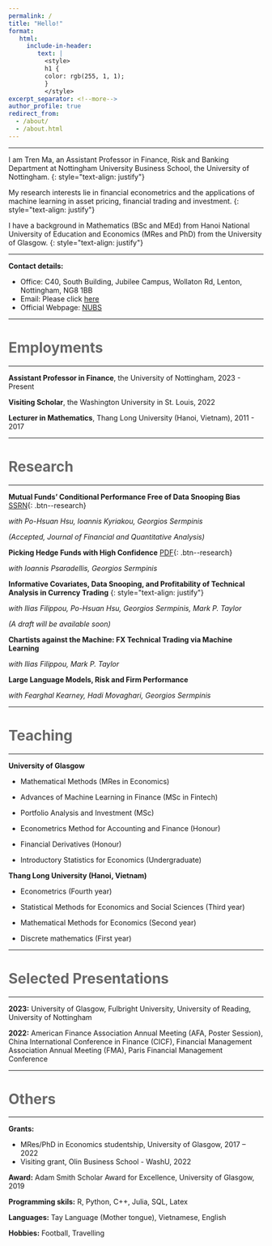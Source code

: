 ```yaml
---
permalink: /
title: "Hello!"
format: 
   html:
     include-in-header: 
        text: |
          <style>
          h1 {
          color: rgb(255, 1, 1);
          }
          </style>
excerpt_separator: <!--more-->
author_profile: true
redirect_from: 
  - /about/
  - /about.html
---
```


---

I am Tren Ma, an Assistant Professor in Finance, Risk and Banking Department at Nottingham University Business School, the University of Nottingham. 
{: style="text-align: justify"}

My research interests lie in financial econometrics and the applications of machine learning in asset pricing, financial trading and investment. 
{: style="text-align: justify"}

I have a background in Mathematics (BSc and MEd) from Hanoi National University of Education and Economics (MRes and PhD) from the University of Glasgow.
{: style="text-align: justify"}

---

**Contact details:**

* Office: C40, South Building, Jubilee Campus, Wollaton Rd, Lenton, Nottingham, NG8 1BB
* Email: Please click [here](mailto:Tren.Ma@nottingham.ac.uk)
* Official Webpage: [NUBS](https://www.nottingham.ac.uk/business/people/liztm.phtml)

---

<span style="color:dimgray"> Employments </span> 
======
---
**Assistant Professor in Finance**, the University of Nottingham, 2023 - Present

**Visiting Scholar**, the Washington University in St. Louis, 2022

**Lecturer in Mathematics**, Thang Long University (Hanoi, Vietnam), 2011 - 2017

---

<span style="color:dimgray"> Research </span> 
======
---

**Mutual Funds’ Conditional Performance Free of Data Snooping Bias** [SSRN](https://papers.ssrn.com/sol3/papers.cfm?abstract_id=3737456){: .btn--research}

*with Po-Hsuan Hsu, Ioannis Kyriakou, Georgios Sermpinis*

*(Accepted, Journal of Financial and Quantitative Analysis)*


**Picking Hedge Funds with High Confidence** [PDF](/files/pdf/Picking_Hedge_Funds_with_High_Confidence.pdf){: .btn--research}

*with Ioannis Psaradellis, Georgios Sermpinis*


**Informative Covariates, Data Snooping, and Profitability of Technical Analysis in Currency Trading** 
{: style="text-align: justify"}

*with Ilias Filippou, Po-Hsuan Hsu, Georgios Sermpinis, Mark P. Taylor*

*(A draft will be available soon)*

**Chartists against the Machine: FX Technical Trading via Machine Learning**

*with Ilias Filippou, Mark P. Taylor*

**Large Language Models, Risk and Firm Performance**

*with Fearghal Kearney, Hadi Movaghari, Georgios Sermpinis*

---

<span style="color:dimgray"> Teaching </span> 
=====
---

**University of Glasgow**

  * Mathematical Methods (MRes in Economics)

  * Advances of Machine Learning in Finance (MSc in Fintech)

  * Portfolio Analysis and Investment (MSc)

  * Econometrics Method for Accounting and Finance (Honour)

  * Financial Derivatives (Honour)

  * Introductory Statistics for Economics (Undergraduate)
  
**Thang Long University (Hanoi, Vietnam)**

  *   Econometrics (Fourth year)

  *   Statistical Methods for Economics and Social Sciences (Third year)

  *   Mathematical Methods for Economics (Second year)

  *   Discrete mathematics (First year)

---

<span style="color:dimgray"> Selected Presentations </span> 
=====
---
**2023:** University of Glasgow, Fulbright University, University of Reading, University of Nottingham

**2022:**  American Finance Association Annual Meeting (AFA, Poster Session),  China International Conference in Finance (CICF), Financial Management Association Annual Meeting (FMA), Paris Financial Management Conference

---

<span style="color:dimgray"> Others </span> 
=====
---

**Grants:**
  * MRes/PhD in Economics studentship, University of Glasgow, 2017 – 2022
  * Visiting grant, Olin Business School - WashU, 2022
    
**Award:** Adam Smith Scholar Award for Excellence, University of Glasgow, 2019

**Programming skils:** R, Python, C++, Julia, SQL, Latex

**Languages:** Tay Language (Mother tongue), Vietnamese, English

**Hobbies:** Football, Travelling

